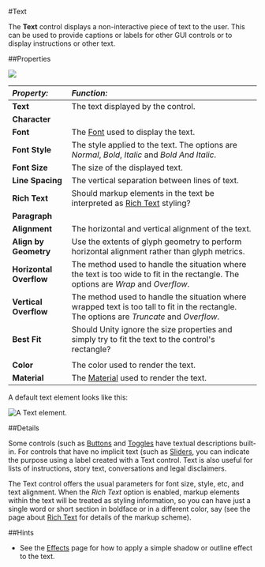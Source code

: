 #Text

The __Text__ control displays a non-interactive piece of text to the user. This can be used to provide captions or labels for other GUI controls or to display instructions or other text.

##Properties

![](../uploads/Main/UI_TextInspector.png)

|**_Property:_** |**_Function:_** |
|:---|:---|
|__Text__ |The text displayed by the control. |
| **Character** |
| __Font__ | The [Font](class-Font) used to display the text. |
|__Font Style__ | The style applied to the text. The options are _Normal_, _Bold_, _Italic_ and _Bold And Italic_. |
|__Font Size__ | The size of the displayed text. |
|__Line Spacing__ | The vertical separation between lines of text. |
|__Rich Text__ | Should markup elements in the text be interpreted as [Rich Text](StyledText) styling? |
|**Paragraph**|
|__Alignment__ | The horizontal and vertical alignment of the text. |
|__Align by Geometry__ | Use the extents of glyph geometry to perform horizontal alignment rather than glyph metrics. |
|__Horizontal Overflow__ | The method used to handle the situation where the text is too wide to fit in the rectangle. The options are _Wrap_ and _Overflow_. |
|__Vertical Overflow__ | The method used to handle the situation where wrapped text is too tall to fit in the rectangle. The options are _Truncate_ and _Overflow_. |
|__Best Fit__ | Should Unity ignore the size properties and simply try to fit the text to the control's rectangle? |
| | |
|__Color__ | The color used to render the text. |
|__Material__ | The [Material](class-Material) used to render the text. |

A default text element looks like this:

![A Text element.](../uploads/Main/UI_TextExample.png)

##Details

Some controls (such as [Buttons](script-Button) and [Toggles](script-Toggle) have textual descriptions built-in. For controls that have no implicit text (such as [Sliders](script-Slider), you can indicate the purpose using a label created with a Text control. Text is also useful for lists of instructions, story text, conversations and legal disclaimers.

The Text control offers the usual parameters for font size, style, etc, and text alignment. When the _Rich Text_ option is enabled, markup elements within the text will be treated as styling information, so you can have just a single word or short section in boldface or in a different color, say (see the page about [Rich Text](StyledText) for details of the markup scheme).


##Hints

* See the [Effects](comp-UIEffects) page for how to apply a simple shadow or outline effect to the text.

 